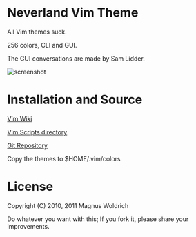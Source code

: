 Neverland Vim Theme
====================
All Vim themes suck.

256 colors, CLI and GUI.

The GUI conversations are made by Sam Lidder.

![screenshot](http://perl.japh.se/devel/vim-perl-after/vim-perl-after-3.png)

Installation and Source
============

[Vim Wiki](http://vim.wikia.com/wiki/Neverland_Vim_Theme "Vim Wiki")

[Vim Scripts directory](http://www.vim.org/scripts/script.php?script_id=3397 "Vim Script directory")

[Git Repository](http://github.com/trapd00r/neverland-vim-theme "Git Repository")

Copy the themes to $HOME/.vim/colors

License
=======
Copyright (C) 2010, 2011 Magnus Woldrich

Do whatever you want with this; If you fork it, please share your improvements.
